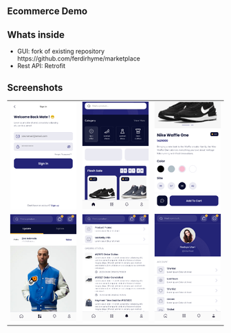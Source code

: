 <h2>Ecommerce Demo</h2>

<h2>Whats inside</h2>
<ul>
    <li>GUI: fork of existing repository https://github.com/ferdirhyme/marketplace</li>
    <li>Rest API: Retrofit</li>
</ul>
<h2>Screenshots</h2>
<table width="100%">
<tr>
    <td ><img src="images/1.png" /></td><td><img src="images/2.png" /></td><td><img src="images/3.png" /></td>
</tr>
<tr>
    <td ><img src="images/4.png" /></td><td><img src="images/5.png" /></td><td><img src="images/6.png" /></td>
</tr>
</table>
